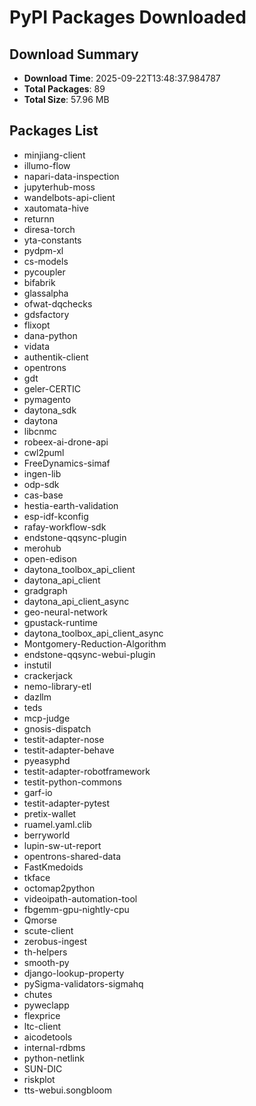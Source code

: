 # PyPI Packages Downloaded

## Download Summary
- **Download Time**: 2025-09-22T13:48:37.984787
- **Total Packages**: 89
- **Total Size**: 57.96 MB

## Packages List
- minjiang-client
- illumo-flow
- napari-data-inspection
- jupyterhub-moss
- wandelbots-api-client
- xautomata-hive
- returnn
- diresa-torch
- yta-constants
- pydpm-xl
- cs-models
- pycoupler
- bifabrik
- glassalpha
- ofwat-dqchecks
- gdsfactory
- flixopt
- dana-python
- vidata
- authentik-client
- opentrons
- gdt
- geler-CERTIC
- pymagento
- daytona_sdk
- daytona
- libcnmc
- robeex-ai-drone-api
- cwl2puml
- FreeDynamics-simaf
- ingen-lib
- odp-sdk
- cas-base
- hestia-earth-validation
- esp-idf-kconfig
- rafay-workflow-sdk
- endstone-qqsync-plugin
- merohub
- open-edison
- daytona_toolbox_api_client
- daytona_api_client
- gradgraph
- daytona_api_client_async
- geo-neural-network
- gpustack-runtime
- daytona_toolbox_api_client_async
- Montgomery-Reduction-Algorithm
- endstone-qqsync-webui-plugin
- instutil
- crackerjack
- nemo-library-etl
- dazllm
- teds
- mcp-judge
- gnosis-dispatch
- testit-adapter-nose
- testit-adapter-behave
- pyeasyphd
- testit-adapter-robotframework
- testit-python-commons
- garf-io
- testit-adapter-pytest
- pretix-wallet
- ruamel.yaml.clib
- berryworld
- lupin-sw-ut-report
- opentrons-shared-data
- FastKmedoids
- tkface
- octomap2python
- videoipath-automation-tool
- fbgemm-gpu-nightly-cpu
- Qmorse
- scute-client
- zerobus-ingest
- th-helpers
- smooth-py
- django-lookup-property
- pySigma-validators-sigmahq
- chutes
- pyweclapp
- flexprice
- ltc-client
- aicodetools
- internal-rdbms
- python-netlink
- SUN-DIC
- riskplot
- tts-webui.songbloom
